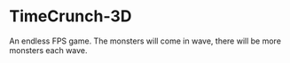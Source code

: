 # TimeCrunch-3D
An endless FPS game. The monsters will come in wave, there will be more monsters each wave.
